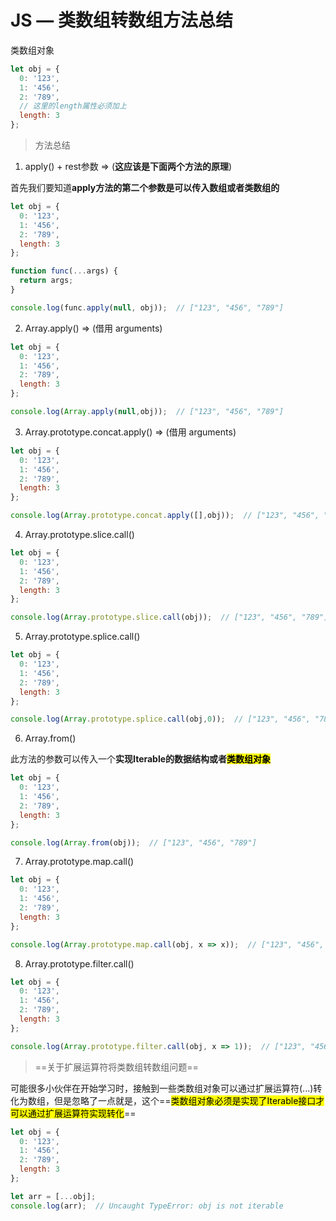 # JS — 类数组转数组方法总结

类数组对象

```js
let obj = {
  0: '123',
  1: '456',
  2: '789',
  // 这里的length属性必须加上
  length: 3
};
```

> 方法总结

1. apply() + rest参数  => (**这应该是下面两个方法的原理**)

首先我们要知道**apply方法的第二个参数是可以传入数组或者类数组的**

```js
let obj = {
  0: '123',
  1: '456',
  2: '789',
  length: 3
};

function func(...args) {
  return args;
}

console.log(func.apply(null, obj));  // ["123", "456", "789"]
```

2. Array.apply()  => (借用 arguments)

```js
let obj = {
  0: '123',
  1: '456',
  2: '789',
  length: 3
};

console.log(Array.apply(null,obj));  // ["123", "456", "789"]
```

3. Array.prototype.concat.apply()  => (借用 arguments)

```js
let obj = {
  0: '123',
  1: '456',
  2: '789',
  length: 3
};

console.log(Array.prototype.concat.apply([],obj));  // ["123", "456", "789"]
```

4. Array.prototype.slice.call()

```js
let obj = {
  0: '123',
  1: '456',
  2: '789',
  length: 3
};

console.log(Array.prototype.slice.call(obj));  // ["123", "456", "789"]
```

5. Array.prototype.splice.call()

```js
let obj = {
  0: '123',
  1: '456',
  2: '789',
  length: 3
};

console.log(Array.prototype.splice.call(obj,0));  // ["123", "456", "789"]
```

6. Array.from()

此方法的参数可以传入一个**实现Iterable的数据结构或者<mark>类数组对象</mark>**

```js
let obj = {
  0: '123',
  1: '456',
  2: '789',
  length: 3
};

console.log(Array.from(obj));  // ["123", "456", "789"]
```

7. Array.prototype.map.call()

```js
let obj = {
  0: '123',
  1: '456',
  2: '789',
  length: 3
};

console.log(Array.prototype.map.call(obj, x => x));  // ["123", "456", "789"]
```

8. Array.prototype.filter.call()

```js
let obj = {
  0: '123',
  1: '456',
  2: '789',
  length: 3
};

console.log(Array.prototype.filter.call(obj, x => 1));  // ["123", "456", "789"]
```

> ==关于扩展运算符将类数组转数组问题==

可能很多小伙伴在开始学习时，接触到一些类数组对象可以通过扩展运算符(...)转化为数组，但是忽略了一点就是，这个==<mark>类数组对象必须是实现了Iterable接口才可以通过扩展运算符实现转化</mark>==

```js
let obj = {
  0: '123',
  1: '456',
  2: '789',
  length: 3
};

let arr = [...obj];
console.log(arr);  // Uncaught TypeError: obj is not iterable
```
